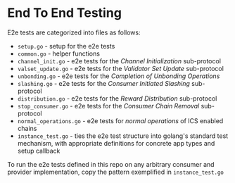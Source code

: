 
# End To End Testing

E2e tests are categorized into files as follows:

- `setup.go` - setup for the e2e tests
- `common.go` - helper functions
- `channel_init.go` - e2e tests for the _Channel Initialization_ sub-protocol
- `valset_update.go` - e2e tests for the _Validator Set Update_ sub-protocol
- `unbonding.go` - e2e tests for the _Completion of Unbonding Operations_
- `slashing.go` - e2e tests for the _Consumer Initiated Slashing_ sub-protocol
- `distribution.go` - e2e tests for the _Reward Distribution_ sub-protocol
- `stop_consumer.go` - e2e tests for the _Consumer Chain Removal_ sub-protocol
- `normal_operations.go` - e2e tests for _normal operations_ of ICS enabled chains
- `instance_test.go` - ties the e2e test structure into golang's standard test mechanism, with appropriate definitions for concrete app types and setup callback

To run the e2e tests defined in this repo on any arbitrary consumer and provider implementation, copy the pattern exemplified in `instance_test.go`
